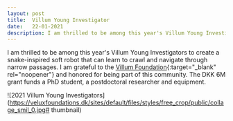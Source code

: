```yaml
---
layout: post
title:  Villum Young Investigator
date:   22-01-2021
description: I am thrilled to be among this year's Villum Young Investigators. I received DKK 6M from the Villum Foundation for creating a snake-inspired soft robot.
---
```

I am thrilled to be among this year's Villum Young Investigators to create a snake-inspired soft robot that can learn to crawl and navigate through narrow passages. I am grateful to the [<u>Villum Foundation</u>](https://veluxfoundations.dk/en/19-new-villum-young-investigators-in-2021){:target="_blank" rel="noopener"} and honored for being part of this community. The DKK 6M grant funds a PhD student, a postdoctoral researcher and equipment.


![2021 Villum Young Investigators](https://veluxfoundations.dk/sites/default/files/styles/free_crop/public/collage_smil_0.jpg# thumbnail)
